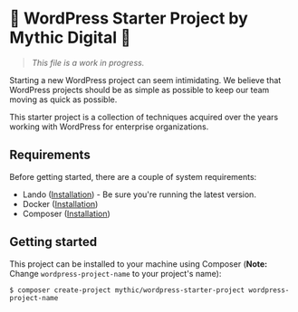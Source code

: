 # 🦄 WordPress Starter Project by Mythic Digital 🦄

> _This file is a work in progress._

Starting a new WordPress project can seem intimidating. We believe that WordPress projects should be as simple as possible to keep our team moving as quick as possible.

This starter project is a collection of techniques acquired over the years working with WordPress for enterprise organizations.

## Requirements

Before getting started, there are a couple of system requirements:

* Lando ([Installation](https://docs.lando.dev/getting-started/installation.html)) - Be sure you're running the latest version.
* Docker ([Installation](https://docs.docker.com/engine/install/))
* Composer ([Installation](https://getcomposer.org/doc/00-intro.md))

## Getting started

This project can be installed to your machine using Composer (**Note:** Change `wordpress-project-name` to your project's name):
```
$ composer create-project mythic/wordpress-starter-project wordpress-project-name
```

